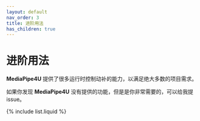 ```yaml
---
layout: default
nav_order: 3
title: 进阶用法
has_children: true
---
```

# 进阶用法


**MediaPipe4U** 提供了很多运行时控制动补的能力，以满足绝大多数的项目需求。

如果你发现 **MediaPipe4U** 没有提供的功能，但是是你非常需要的，可以给我提 issue。


{% include list.liquid %}
